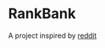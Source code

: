#  RankBank
A project inspired by [reddit](https://www.reddit.com/r/apps/comments/nud976/looking_for_an_app_to_rank_all_sort_of_things/)

